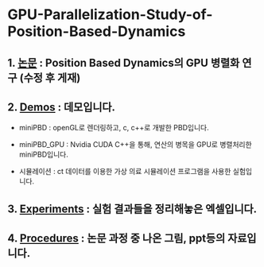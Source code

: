 # GPU-Parallelization-Study-of-Position-Based-Dynamics
##  1. [논문](https://github.com/wannaseoji/GPU-Parallelization-Study-of-Position-Based-Dynamics/blob/main/%EC%84%9C%EC%A7%80%EC%99%84_PBD.pdf) : Position Based Dynamics의 GPU 병렬화 연구 (수정 후 게재)


##  2. [Demos](https://github.com/wannaseoji/GPU-Parallelization-Study-of-Position-Based-Dynamics/tree/main/Demos) : 데모입니다. 
+ miniPBD : openGL로 렌더링하고, c, c++로 개발한 PBD입니다.


+ miniPBD_GPU : Nvidia CUDA C++을 통해, 연산의 병목을 GPU로 병렬처리한 miniPBD입니다.


+ 시뮬레이션 : ct 데이터를 이용한 가상 의료 시뮬레이션 프로그램을 사용한 실험입니다.


        
        
       
##  3. [Experiments](https://github.com/wannaseoji/GPU-Parallelization-Study-of-Position-Based-Dynamics/tree/main/Experiments) : 실험 결과들을 정리해놓은 엑셀입니다.


##  4. [Procedures](https://github.com/wannaseoji/GPU-Parallelization-Study-of-Position-Based-Dynamics/tree/main/procedure) : 논문 과정 중 나온 그림, ppt등의 자료입니다.
